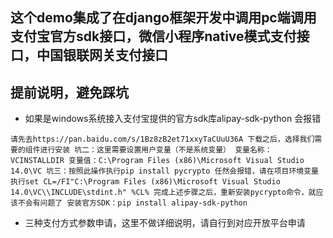## 这个demo集成了在django框架开发中调用pc端调用支付宝官方sdk接口，微信小程序native模式支付接口，中国银联网关支付接口

## 提前说明，避免踩坑
 - 如果是windows系统接入支付宝提供的官方sdk库alipay-sdk-python 会报错
 ```
 请先去https://pan.baidu.com/s/1Bz8zB2et71xxyTaCUuU36A 下载之后，选择我们需要的组件进行安装 坑二：这里需要设置用户变量（不是系统变量） 变量名称：VCINSTALLDIR 变量值：C:\Program Files (x86)\Microsoft Visual Studio 14.0\VC 坑三：按照此操作执行pip install pycrypto 任然会报错，请在项目环境变量执行set CL=/FI"C:\Program Files (x86)\Microsoft Visual Studio 14.0\VC\\INCLUDE\stdint.h" %CL% 完成上述步骤之后，重新安装pycrypto命令，就应该不会有问题了 安装官方SDK：pip install alipay-sdk-python
 ```
 - 三种支付方式参数申请，这里不做详细说明，请自行到对应开放平台申请
